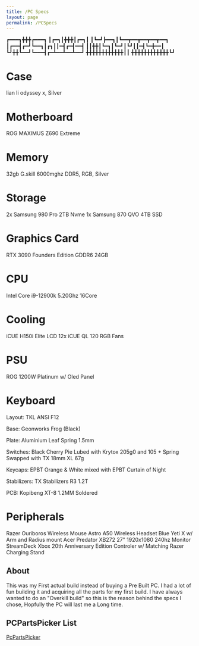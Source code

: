 ```yaml
---
title: /PC Specs
layout: page
permalink: /PCSpecs
---
```



┏━━━┓╋╋╋┏━━━┓
┃┏━┓┃╋╋╋┃┏━┓┃
┃┗━┛┣━━┓┃┗━━┳━━┳━━┳━━┳━━┓
┃┏━━┫┏━┛┗━━┓┃┏┓┃┃━┫┏━┫━━┫
┃┃╋╋┃┗━┓┃┗━┛┃┗┛┃┃━┫┗━╋━━┃
┗┛╋╋┗━━┛┗━━━┫┏━┻━━┻━━┻━━┛
╋╋╋╋╋╋╋╋╋╋╋╋┃┃
╋╋╋╋╋╋╋╋╋╋╋╋┗┛

# Case
lian li odyssey x, Silver

# Motherboard
ROG MAXIMUS Z690 Extreme

# Memory

32gb G.skill 6000mghz DDR5, RGB, Silver

# Storage

2x Samsung 980 Pro 2TB Nvme
1x Samsung 870 QVO 4TB SSD

# Graphics Card

RTX 3090 Founders Edition GDDR6 24GB

# CPU

Intel  Core i9-12900k 5.20Ghz 16Core

# Cooling

iCUE H150i Elite LCD 
12x iCUE QL 120 RGB Fans

# PSU

ROG 1200W Platinum w/ Oled Panel

# Keyboard

Layout: TKL ANSI F12

Base: Geonworks Frog (Black)

Plate: Aluminium Leaf Spring 1.5mm

Switches: Black Cherry Pie Lubed with Krytox 205g0 and 105 + Spring Swapped with TX 18mm XL 67g

Keycaps: EPBT Orange & White mixed with EPBT Curtain of Night

Stabilizers: TX Stabilizers R3 1.2T

PCB: Kopibeng XT-8 1.2MM Soldered

# Peripherals

Razer Ouriboros Wireless Mouse
Astro A50 Wireless Headset
Blue Yeti X w/ Arm and Radius mount
Acer Predator XB272 27" 1920x1080 240hz Monitor
StreamDeck
Xbox 20th Anniversary Edition Controler w/ Matching Razer Charging Stand



## About

This was my First actual build instead of buying a Pre Built PC. I had a lot of fun building it and acquiring all the parts for my first build. I have always wanted to do an "Overkill build" so this is the reason behind the specs I chose, Hopfully the PC will last me a Long time.

## PCPartsPicker List
[PcPartsPicker](https://pcpartpicker.com/user/Snipeeey/saved/#view=Y9HvjX)
